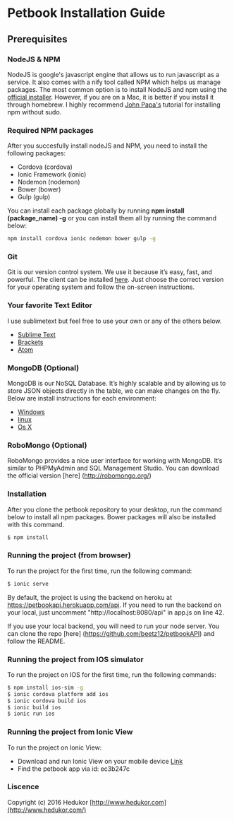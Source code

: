 # Petbook Installation Guide

## Prerequisites

### NodeJS & NPM
NodeJS is google's javascript engine that allows us to run javascript as a service.  It also comes with a nify tool called NPM which helps us manage packages. The most common option is to install NodeJS and npm using the [official installer](https://nodejs.org/download/). However, if you are on a Mac, it is better if you install it through homebrew. I highly recommend [John Papa's](http://www.johnpapa.net/how-to-use-npm-global-without-sudo-on-osx/) tutorial for installing npm without sudo.  

### Required NPM packages
After you succesfully install nodeJS and NPM, you need to install the following packages: 
* Cordova (cordova)
* Ionic Framework (ionic)
* Nodemon (nodemon)
* Bower (bower)
* Gulp (gulp)

You can install each package globally by running **npm install (package_name) -g** or you can install them all by running the command below:
```sh
npm install cordova ionic nodemon bower gulp -g 
```

### Git
Git is our version control system. We use it because it’s easy, fast, and powerful. The client can be installed [here](https://git-scm.com/downloads). Just choose the correct version for your operating system and follow the on-screen instructions. 

### Your favorite Text Editor
I use sublimetext but feel free to use your own or any of the others below.
  -  [Sublime Text](http://www.sublimetext.com/) 
  - [Brackets](http://brackets.io/)
  - [Atom](https://atom.io/)

### MongoDB (Optional)
MongoDB is our NoSQL Database. It’s highly scalable and by allowing us to store JSON objects directly in the table, we can make changes on the fly. Below are install instructions for each environment: 

  -   [Windows](http://docs.mongodb.org/manual/tutorial/install-mongodb-on-windows/)
  -   [linux](http://docs.mongodb.org/manual/tutorial/install-mongodb-on-linux/?_ga=1.267487758.1025625016.1426642002)
  -   [Os X](http://docs.mongodb.org/manual/tutorial/install-mongodb-on-os-x/?_ga=1.267487758.1025625016.1426642002)

### RoboMongo (Optional)
RoboMongo provides a nice user interface for working with MongoDB. It’s similar to PHPMyAdmin and SQL Management Studio. You can download the official version [here] (http://robomongo.org/) 

### Installation

After you clone the petbook repository to your desktop, run the command below to install all npm packages. Bower packages will also be installed with this command.
```sh
$ npm install
```

### Running the project (from browser) 
To run the project for the first time, run the following command: 
```sh
$ ionic serve
```

By default, the project is using the backend on heroku at https://petbookapi.herokuapp.com/api. If you need to run the backend on your local, just uncomment "http://localhost:8080/api" in app.js on line 42. 

If you use your local backend, you will need to run your node server. You can clone the repo [here] (https://github.com/beetz12/petbookAPI) and follow the README.

### Running the project from IOS simulator 
To run the project on IOS for the first time, run the following commands: 
```sh
$ npm install ios-sim -g
$ ionic cordova platform add ios
$ ionic cordova build ios
$ ionic build ios
$ ionic run ios
```

### Running the project from Ionic View
To run the project on Ionic View: 
* Download and run Ionic View on your mobile device [Link](http://view.ionic.io/)
* Find the petbook app via id: ec3b247c 

### Liscence
Copyright (c) 2016 Hedukor [http://www.hedukor.com](http://www.hedukor.com/)
